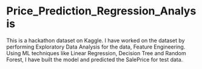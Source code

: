 # Price_Prediction_Regression_Analysis

This is a hackathon dataset on Kaggle. I have worked on the dataset by performing Exploratory Data Analysis for the data, Feature Engineering. Using ML techniques like Linear Regression, Decision Tree and Random Forest, I have built the model and predicted the SalePrice for test data.
